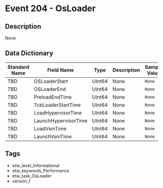 # Event 204 - OsLoader

## Description
None

## Data Dictionary
|Standard Name|Field Name|Type|Description|Sample Value|
|---|---|---|---|---|
|TBD|OSLoaderStart|UInt64|None|`None`|
|TBD|OSLoaderEnd|UInt64|None|`None`|
|TBD|PreloadEndTime|UInt64|None|`None`|
|TBD|TcbLoaderStartTime|UInt64|None|`None`|
|TBD|LoadHypervisorTime|UInt64|None|`None`|
|TBD|LaunchHypervisorTime|UInt64|None|`None`|
|TBD|LoadVsmTime|UInt64|None|`None`|
|TBD|LaunchVsmTime|UInt64|None|`None`|

## Tags
* etw_level_Informational
* etw_keywords_Performance
* etw_task_OsLoader
* version_1
